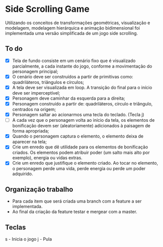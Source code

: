 # Side Scrolling Game

Utilizando os conceitos de transformações geométricas, visualização e modelagem, modelagem hierárquica e animação bidimensional foi implementada uma versão
simplificada de um jogo side scrolling.

## To do
- [X] Tela de fundo consiste em um cenário fixo que é visualizado parcialmente, a cada instante do jogo, conforme a
movimentação do personagem principal;
- [X] O cenário deve ser construídos a partir de primitivas como: quadriláteros, triângulos e círculos;
- [X] A tela deve ser visualizada em loop. A transição do final para o início deve ser imperceptível;
- [X] Personagem deve caminhar da esquerda para a direita;
- [X] Personagem construído a partir de: quadriláteros, círculo e triângulo, centrados na origem;
- [X] Personagem saltar ao acionarmos uma tecla do teclado. (Tecla j)
- [ ] A cada vez que o personagem volta ao início da tela, os elementos de bonificação devem ser (aleatoriamente) adicionados à paisagem de forma apropriada;
- [X] Quando o personagem captura o elemento, o elemento deixa de aparecer na tela;
- [X] Crie um enredo que dê utilidade para os elementos de bonificação criados. Os elementos podem atribuir poder (um salto mais alto por exemplo),
energia ou vidas extras.
- [X] Crie um enredo que justifique o elemento criado. Ao tocar no elemento, o personagem perde uma vida, perde energia ou perde um poder adquirido.

## Organização trabalho
- Para cada item que será criada uma branch com a feature a ser implementada.
- Ao final da criação da feature testar e mergear com a master.

## Teclas
s - Inicia o jogo
j - Pula
